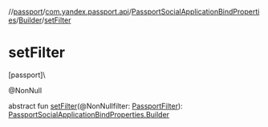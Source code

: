 //[passport](../../../../index.md)/[com.yandex.passport.api](../../index.md)/[PassportSocialApplicationBindProperties](../index.md)/[Builder](index.md)/[setFilter](set-filter.md)

# setFilter

[passport]\

@NonNull

abstract fun [setFilter](set-filter.md)(@NonNullfilter: [PassportFilter](../../-passport-filter/index.md)): [PassportSocialApplicationBindProperties.Builder](index.md)
